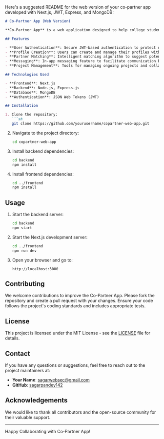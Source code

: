 Here's a suggested README for the web version of your co-partner app developed with Next.js, JWT, Express, and MongoDB:

```markdown
# Co-Partner App (Web Version)

**Co-Partner App** is a web application designed to help college students find project partners effortlessly. Leveraging Next.js, JWT, Express, and MongoDB, the app streamlines the process of connecting students with potential project buddies, promoting collaboration and enhancing project completion efficiency.

## Features

- **User Authentication**: Secure JWT-based authentication to protect user data.
- **Profile Creation**: Users can create and manage their profiles with relevant project interests and skills.
- **Partner Matching**: Intelligent matching algorithm to suggest potential project partners based on interests and skills.
- **Messaging**: In-app messaging feature to facilitate communication between users.
- **Project Management**: Tools for managing ongoing projects and collaborations.

## Technologies Used

- **Frontend**: Next.js
- **Backend**: Node.js, Express.js
- **Database**: MongoDB
- **Authentication**: JSON Web Tokens (JWT)

## Installation

1. Clone the repository:
   ```sh
   git clone https://github.com/yourusername/copartner-web-app.git
   ```

2. Navigate to the project directory:
   ```sh
   cd copartner-web-app
   ```

3. Install backend dependencies:
   ```sh
   cd backend
   npm install
   ```

4. Install frontend dependencies:
   ```sh
   cd ../frontend
   npm install
   ```

## Usage

1. Start the backend server:
   ```sh
   cd backend
   npm start
   ```

2. Start the Next.js development server:
   ```sh
   cd ../frontend
   npm run dev
   ```

3. Open your browser and go to:
   ```
   http://localhost:3000
   ```

## Contributing

We welcome contributions to improve the Co-Partner App. Please fork the repository and create a pull request with your changes. Ensure your code follows the project's coding standards and includes appropriate tests.

## License

This project is licensed under the MIT License - see the [LICENSE](LICENSE) file for details.

## Contact

If you have any questions or suggestions, feel free to reach out to the project maintainers at:
- **Your Name**: sagarwebsec@gmail.com
- **GitHub**: [sagarpandey142](https://github.com/sagarpandey142)

## Acknowledgements

We would like to thank all contributors and the open-source community for their valuable support.

---

Happy Collaborating with Co-Partner App!
```

